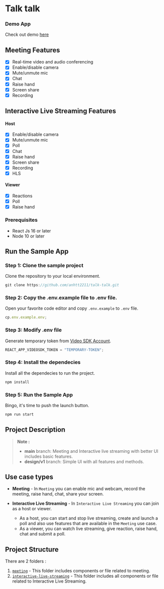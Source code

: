 # Talk talk

### Demo App

Check out demo [here](https://talk-talk-git-develop-anhtt2211.vercel.app/)

## Meeting Features

- [x] Real-time video and audio conferencing
- [x] Enable/disable camera
- [x] Mute/unmute mic
- [x] Chat
- [x] Raise hand
- [x] Screen share
- [x] Recording

## Interactive Live Streaming Features

#### Host

- [x] Enable/disable camera
- [x] Mute/unmute mic
- [x] Poll
- [x] Chat
- [x] Raise hand
- [x] Screen share
- [x] Recording
- [x] HLS

#### Viewer

- [x] Reactions
- [x] Poll
- [x] Raise hand

### Prerequisites

- React Js 16 or later
- Node 10 or later

## Run the Sample App

### Step 1: Clone the sample project

Clone the repository to your local environment.

```js
git clone https://github.com/anhtt2211/talk-talk.git
```

### Step 2: Copy the .env.example file to .env file.

Open your favorite code editor and copy `.env.example` to `.env` file.

```js
cp.env.example.env;
```

### Step 3: Modify .env file

Generate temporary token from [Video SDK Account](https://app.videosdk.live/signup).

```js title=".env"
REACT_APP_VIDEOSDK_TOKEN = "TEMPORARY-TOKEN";
```

### Step 4: Install the dependecies

Install all the dependecies to run the project.

```js
npm install
```

### Step 5: Run the Sample App

Bingo, it's time to push the launch button.

```js
npm run start
```

## Project Description

> **Note :**
>
> - **main** branch: Meeting and Interactive live streaming with better UI includes basic features.
> - **design/v1** branch: Simple UI with all features and methods.

## Use case types

- **Meeting** - In `Meeting` you can enable mic and webcam, record the meeting, raise hand, chat, share your screen.

- **Interactive Live Streaming** - In `Interactive Live Streaming` you can join as a host or viewer.
  - As a host, you can start and stop live streaming, create and launch a poll and also use features that are available in the `Meeting` use case.
  - As a viewer, you can watch live streaming, give reaction, raise hand, chat and submit a poll.

## Project Structure

There are 2 folders :

1. [`meeting`](https://github.com/anhtt2211/talk-talk/tree/develop/src/meeting) - This folder includes components or file related to meeting.
2. [`interactive-live-streaming`](https://github.com/anhtt2211/talk-talk/tree/develop/src/interactive-live-streaming) - This folder includes all components or file related to Interactive Live Streaming.
